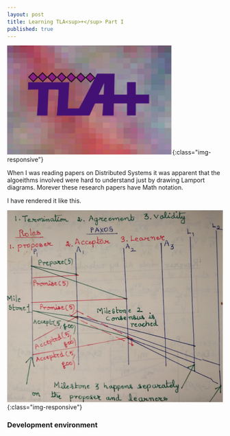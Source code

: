 ```yaml
---
layout: post
title: Learning TLA<sup>+</sup> Part I
published: true
---
```


![image-title-here](../images/TLAPlus.png){:class="img-responsive"} 

When I was reading papers on Distributed Systems it was apparent that the algoeithms involved
were hard to understand just by drawing Lamport diagrams. Morever these research papers have Math
notation.

I have rendered it like this.

![image-title-here](../images/Paxos.jpg){:class="img-responsive"}

### Development environment


### 


<script src="https://gist.github.com/mohanr/265bc7e9299c95890602aca7e372c75d.js"></script>

